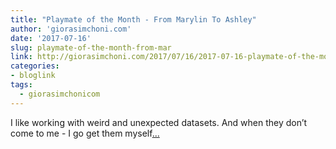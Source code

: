 ```yaml
---
title: "Playmate of the Month - From Marylin To Ashley"
author: 'giorasimchoni.com'
date: '2017-07-16'
slug: playmate-of-the-month-from-mar
link: http://giorasimchoni.com/2017/07/16/2017-07-16-playmate-of-the-month/
categories:
- bloglink
tags:
  - giorasimchonicom
---
```


I like working with weird and unexpected datasets. And when they don’t come to me - I go get them myself[... <i class="fas fa-external-link-alt"></i>](http://giorasimchoni.com/2017/07/16/2017-07-16-playmate-of-the-month/)

